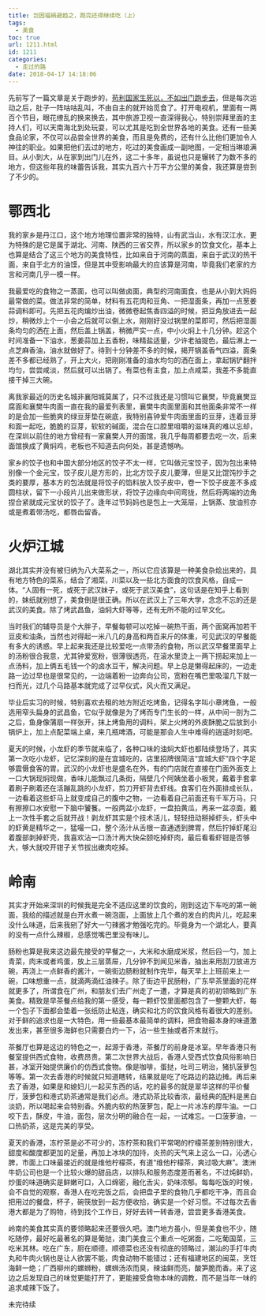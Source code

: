 ```yaml
---
title: 岂因福祸避趋之，跑完还得继续吃（上）
tags:
  - 美食
toc: true
url: 1211.html
id: 1211
categories:
  - 走过的路
date: 2018-04-17 14:18:06
---
```


先前写了一篇文章是关于跑步的，[苟利国家生死以，不如出门跑步去](http://www.102no.com/archives/1145)，但是每次运动之后，肚子一阵咕咕乱叫，不由自主的就开始觅食了。打开电视机，里面有一两百个节目，眼花缭乱的换来换去，其中旅游卫视一直深得我心，特别崇拜里面的主持人们，可以天南海北到处玩耍，可以尤其是吃到全世界各地的美食。还有一些美食品论家，不仅可以品尝全世界的美食，而且是免费的，还有什么比他们更加令人神往的职业。如果把他们去过的地方，吃过的美食画成一副地图，一定相当琳琅满目。从小到大，从在家到出门儿在外，这二十多年，虽说也只是辗转了为数不多的地方，但这些年我的味蕾告诉我，其实九百六十万平方公里的美食，我还算是尝到了不少的。

鄂西北
===

我的家乡是丹江口，这个地方地理位置非常的独特，山有武当山，水有汉江水，更为特殊的是它是属于湖北、河南、陕西的三省交界，所以家乡的饮食文化，基本上也算是结合了这三个地方的美食特性，比如来自于河南的蒸面，来自于武汉的热干面，来自于北方的油馍，但是其中受影响最大的应该算是河南，毕竟我们老家的方言和河南几乎一模一样。

我最爱吃的食物之一蒸面，也可以叫做卤面，典型的河南面食，也是从小到大妈妈最常做的菜。做法非常的简单，材料有五花肉和豆角、一把湿面条，再加一点葱姜蒜调料即可。先把五花肉煸炒出油，微微卷起焦香四溢的时候，把豆角放进去一起炒，稍微炒上个一小会之后就可以倒上水，刚刚好没过锅里的菜即可，然后把湿面条均匀的洒在上面，然后盖上锅盖，稍微严实一点，中小火焖上十几分钟。趁这个时间准备一下油水，葱姜蒜加上五香粉，味精盐适量，少许老抽提色，最后淋上一点芝麻香油，油水就做好了。待到十分钟差不多的时候，揭开锅盖香气四溢，面条差不多都已经熟了，开上大火，把刚刚准备的油水均匀的洒在面上，拿起锅铲翻拌均匀，尝尝咸淡，然后就可以出锅了。有菜也有主食，加上点咸菜，我差不多能直接干掉三大碗。

离我家最近的历史名城非襄阳城莫属了，只不过我还是习惯叫它襄樊，毕竟襄樊豆腐面和襄樊牛肉面一直在我的最爱列表里，襄樊牛肉面里面和其他面条非常不一样的是会加一些脆爽的绿豆芽垫在碗底，我特别喜钟爱牛肉面里面的豆芽，连着豆芽和面一起吃，脆脆的豆芽，软软的碱面，混合在口腔里咀嚼的滋味真的难以忘却，在深圳以前住的地方曾经有一家襄樊人开的面馆，我几乎每周都要去吃一次，后来面馆换成了黄焖鸡，老板也不知道去向何处，甚是遗憾吶。

家乡的饺子也和中国大部分地区的饺子不太一样，它叫做元宝饺子，因为包出来特别像一个金元宝，饺子皮儿是方形的，比北方饺子皮儿要薄，但是又比馄饨抄手之类的要厚，基本方的包法就是将饺子的馅料放入饺子皮中，卷一下饺子皮差不多成圆柱状，留下一小段片儿出来做形状，将饺子边缘向中间弯拢，然后将两端的边角捏合紧就成元宝状的饺子了。逢年过节妈妈也是包上一大笼屉，上锅蒸、放油煎亦或是煮着带汤吃，都唇齿留香。

火炉江城
====

湖北其实并没有被归纳为八大菜系之一，所以它应该算是一种美食杂烩出来的，具有地方特色的菜系，结合了湘菜，川菜以及一些北方面食的饮食风格，自成一体。“人固有一死，或死于武汉妹子，或死于武汉美食”，这句话是在知乎上看到的，妹纸就别想了，美食倒是很正确。所以在武汉上了三年大学，念念不忘的还是武汉的美食。除了烤武昌鱼，油焖大虾等等，还有无所不能的过早文化。

当时我们的辅导员是个大胖子，早餐每顿可以吃掉一碗热干面，两个面窝再加若干豆皮和油条，当然也对得起一米八几的身高和两百来斤的体重，可见武汉的早餐能有多大的诱惑。早上起来我还是比较爱吃一点带汤的食物，所以武汉早餐里面早上的汤粉很合我意，尤其钟爱宽粉，很薄很透亮，在滚水里烫上一两下捞起来加上一点汤料，加上俩五毛钱一个的卤水豆干，解决问题。早上总是懒得起床的，一边走路一边过早也是很常见的，一边端着粉一边奔向公司，宽粉在嘴巴里吸溜几下就一扫而光，过几个马路基本就完成了过早仪式，风火而又满足。

毕业后实习的时候，特别喜欢去租的地方附近吃烤鱼，记得名字叫小章烤鱼，一般选用窄头扁身的武昌鱼，它似乎就像是为了烤而专门生长的一样，从中间一剖为二之后，鱼身像蒲扇一样张开，抹上烤鱼用的调料，架上火烤的外皮酥脆之后放到小锅炉上，加上点配菜端上桌，来几瓶啤酒，可能是那会人生中难得的逍遥时刻吧。

夏天的时候，小龙虾的季节就来临了，各种口味的油焖大虾也都陆续登场了，其实第一次吃小龙虾，记忆深刻的是在宜城吃的，店里招牌很简洁“宜城大虾”四个字足够震慑食客的胃。武汉的小龙虾也是盛名在外，有的门店就在直接在门面外面支上一口大锅现焖现做，香味儿能飘过几条街，隔壁几个阿姨坐着小板凳，戴着手套拿着刷子刷着还在活蹦乱跳的小龙虾，剪刀开虾背去虾线。食客们在外面排成长队，一边看着这些虾马上就变成自己的腹中之物，一边看着自己前面还有千军万马，只有擦擦口水安慰一下脑中饕餮。一般两盆小龙虾，一盘拍黄瓜，再来一盆凉面，戴上一次性手套之后就开战！剥龙虾其实是个技术活儿，轻轻扭动掰掉虾头，虾头中的虾黄是精华之一，猛嘬一口，整个汤汁从舌根一直通透到脾胃，然后拧掉虾尾沿着腹部剥掉虾壳，我喜欢沾一口汤汁再大快朵颐吃掉虾肉，最后看看虾钳是否够大，够大就咬开钳子关节拔出嫩肉吃掉。

岭南
==

其实才开始来深圳的时候我是完全不适应这里的饮食的，刚到这边下车吃的第一碗面，我给的描述就是白开水煮一碗泡面，上面放上几个煮的发白的肉片儿，吃起来没什么味道，后来我剜了好大一勺辣酱才勉强吃完的。毕竟身为一个湖北人，要真的没有一点什么辣椒，总感觉嘴巴里没有味儿。

肠粉也算是我来这边最先接受的早餐之一，大米和水磨成米浆，然后舀一勺，加上青菜，肉末或者鸡蛋，放上三层蒸屉，几分钟不到闻见米香，抽出来用刮刀放进方碗，再浇上一点鲜香的酱汁，一碗街边肠粉就制作完毕，每天早上上班前来上一碗，口味想重一点，就滴两滴红油辣子。除了街边平民肠粉，广东早茶里面的花样就更多了，所谓食在广州，和朋友们去广州走了一遭，才算是真的初初领略到广东美食。精致是早茶餐点给我的第一感受，每一颗虾饺里面都包含了一整颗大虾，每一个包子下面都会垫着一张纸防止粘连，确实和北方的饮食风格有着很大的差别。对于鲜的追求也是一大特色，用一些最基本最简单的调料，把食物最本身的味道激发出来，甚至很多海鲜也只需要白灼一下，沾一些生抽或者芥末就行。

茶餐厅也算是这边的特色之一，起源于香港，茶餐厅的前身是冰室。早年香港只有餐室提供西式食物，收费昂贵。第二次世界大战后，香港人受西式饮食风俗影响日甚，冰室开始提供廉价的仿西式食物。像是咖啡，蛋挞，吐司三明治，猪扒菠萝包等等。第一次去香港的时候就只知道瞎转，结果就是吃了吃路边的路边摊。再后来去了香港，如果是和媳妇儿一起买东西的话，吃的最多的就是翠华这样的平价餐厅，菠萝包和港式奶茶通常是我们必点。港式奶茶比较香浓，最经典的配料是黑白淡奶，所以喝起来会特别香。外脆内软的热菠萝包，配上一片冰冻的厚牛油。一口咬下去，酥皮，牛油，面包，层次分明的融合在一起，一试难忘。一口菠萝油，一口热奶茶，这是完美的享受。

夏天的香港，冻柠茶是必不可少的，冻柠茶和我们平常喝的柠檬茶差别特别很大，甜度和酸度都更加的足量，再加上冰块的加持，炎热的天气来上这么一口，沁透心脾，市面上口味最接近的就是维他柠檬茶，有道“维他柠檬茶，爽过吸大麻”。澳洲牛奶公司也是一个比较火爆的甜品店，以排队和服务态度差而著名，不过炖鲜奶，炒蛋的味道确实是鲜嫩可口，入口绵密，融化舌尖，奶味浓郁。每每吃饭的时候，会不自觉的观察，香港人在吃完饭之后，会把盘子里的食物几乎都吃干净，而且会把用过的餐盘，杯子，碗筷放到一起方便收拾，确实是一个好习惯。不过每次去香港大都是为了购物，待到找个工作日，好好去转一转香港，尝尝更多香港美食。

岭南的美食其实真的要领略起来还要很久吧。澳门地方虽小，但是美食也不少，随吃随停，最好吃最著名的算是葡挞，澳门美食三个重点一吃粥面，二吃葡国菜，三吃米其林。吃在广东，厨在顺德，顺德菜也还没有彻底的领略过，潮汕的手打牛肉丸和牛肉火锅也是让人欲罢不能，肉食动物不能错过；还有福建地区的闽菜，烹饪海鲜一绝；广西柳州的螺蛳粉，螺蛳汤浓而臭，辣油鲜而亮，酸笋脆而香。来了这边之后发现自己的味觉更能打开了，更能接受食物本味的调教，而不是当年一味的追求咸辣下饭了。

未完待续
